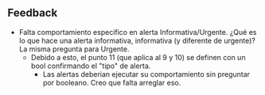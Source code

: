 ## Feedback
* Falta comportamiento especifico en alerta Informativa/Urgente. ¿Qué es lo que hace una alerta informativa, informativa (y diferente de urgente)? La misma pregunta para Urgente.
  * Debido a esto, el punto 11 (que aplica al 9 y 10) se definen con un bool confirmando el "tipo" de alerta. 
    * Las alertas deberian ejecutar su comportamiento sin preguntar por booleano. Creo que falta arreglar eso.